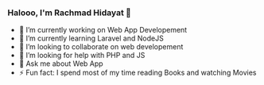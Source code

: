 ### Halooo, I'm Rachmad Hidayat 👋
- 🔭 I’m currently working on Web App Developement
- 🌱 I’m currently learning Laravel and NodeJS
- 👯 I’m looking to collaborate on web developement
- 🤔 I’m looking for help with PHP and JS
- 💬 Ask me about Web App
- ⚡ Fun fact: I spend most of my time reading Books and watching Movies
